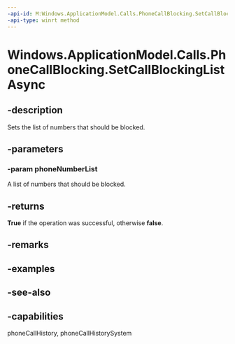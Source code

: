 ```yaml
---
-api-id: M:Windows.ApplicationModel.Calls.PhoneCallBlocking.SetCallBlockingListAsync(Windows.Foundation.Collections.IIterable{System.String})
-api-type: winrt method
---
```


<!-- Method syntax
public Windows.Foundation.IAsyncOperation<bool> SetCallBlockingListAsync(Windows.Foundation.Collections.IIterable<System.String> phoneNumberList)
-->

# Windows.ApplicationModel.Calls.PhoneCallBlocking.SetCallBlockingListAsync

## -description
Sets the list of numbers that should be blocked.

## -parameters
### -param phoneNumberList
A list of numbers that should be blocked.

## -returns
**True** if the operation was successful, otherwise **false**.

## -remarks

## -examples

## -see-also

## -capabilities
phoneCallHistory, phoneCallHistorySystem
